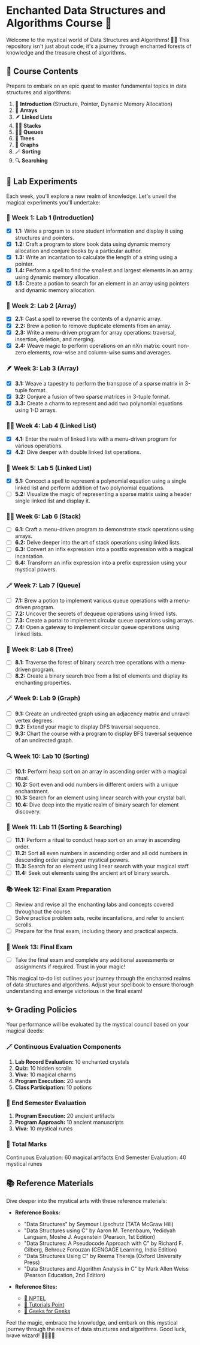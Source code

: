 # Enchanted Data Structures and Algorithms Course 🚀

Welcome to the mystical world of Data Structures and Algorithms! 🧙‍♂️ This repository isn't just about code; it's a journey through enchanted forests of knowledge and the treasure chest of algorithms.

## 📜 Course Contents

Prepare to embark on an epic quest to master fundamental topics in data structures and algorithms:

1. 🏰 **Introduction** (Structure, Pointer, Dynamic Memory Allocation)
2. 🌟 **Arrays**
3. 🪶 **Linked Lists**
4. 🧙‍♂️ **Stacks**
5. 🧞‍♂️ **Queues**
6. 🌲 **Trees**
7. 🌌 **Graphs**
8. 🪄 **Sorting**
9. 🔍 **Searching**

## 🧪 Lab Experiments

Each week, you'll explore a new realm of knowledge. Let's unveil the magical experiments you'll undertake:

### 🌟 **Week 1: Lab 1 (Introduction)**

- [X] **1.1:** Write a program to store student information and display it using structures and pointers.
- [X] **1.2:** Craft a program to store book data using dynamic memory allocation and conjure books by a particular author.
- [X] **1.3:** Write an incantation to calculate the length of a string using a pointer.
- [X] **1.4:** Perform a spell to find the smallest and largest elements in an array using dynamic memory allocation.
- [X] **1.5:** Create a potion to search for an element in an array using pointers and dynamic memory allocation.

### 🌌 **Week 2: Lab 2 (Array)**

- [X] **2.1:** Cast a spell to reverse the contents of a dynamic array.
- [X] **2.2:** Brew a potion to remove duplicate elements from an array.
- [X] **2.3:** Write a menu-driven program for array operations: traversal, insertion, deletion, and merging.
- [X] **2.4:** Weave magic to perform operations on an nXn matrix: count non-zero elements, row-wise and column-wise sums and averages.

### 🪶 **Week 3: Lab 3 (Array)**

- [X] **3.1:** Weave a tapestry to perform the transpose of a sparse matrix in 3-tuple format.
- [X] **3.2:** Conjure a fusion of two sparse matrices in 3-tuple format.
- [X] **3.3:** Create a charm to represent and add two polynomial equations using 1-D arrays.

### 🧙‍♂️ **Week 4: Lab 4 (Linked List)**

- [X] **4.1:** Enter the realm of linked lists with a menu-driven program for various operations.
- [X] **4.2:** Dive deeper with double linked list operations.

### 🌲 **Week 5: Lab 5 (Linked List)**

- [X] **5.1:** Concoct a spell to represent a polynomial equation using a single linked list and perform addition of two polynomial equations.
- [ ] **5.2:** Visualize the magic of representing a sparse matrix using a header single linked list and display it.

### 🧞‍♂️ **Week 6: Lab 6 (Stack)**

- [ ] **6.1:** Craft a menu-driven program to demonstrate stack operations using arrays.
- [ ] **6.2:** Delve deeper into the art of stack operations using linked lists.
- [ ] **6.3:** Convert an infix expression into a postfix expression with a magical incantation.
- [ ] **6.4:** Transform an infix expression into a prefix expression using your mystical powers.

### 🪄 **Week 7: Lab 7 (Queue)**

- [ ] **7.1:** Brew a potion to implement various queue operations with a menu-driven program.
- [ ] **7.2:** Uncover the secrets of dequeue operations using linked lists.
- [ ] **7.3:** Create a portal to implement circular queue operations using arrays.
- [ ] **7.4:** Open a gateway to implement circular queue operations using linked lists.

### 🌌 **Week 8: Lab 8 (Tree)**

- [ ] **8.1:** Traverse the forest of binary search tree operations with a menu-driven program.
- [ ] **8.2:** Create a binary search tree from a list of elements and display its enchanting properties.

### 🪄 **Week 9: Lab 9 (Graph)**

- [ ] **9.1:** Create an undirected graph using an adjacency matrix and unravel vertex degrees.
- [ ] **9.2:** Extend your magic to display DFS traversal sequence.
- [ ] **9.3:** Chart the course with a program to display BFS traversal sequence of an undirected graph.

### 🔍 **Week 10: Lab 10 (Sorting)**

- [ ] **10.1:** Perform heap sort on an array in ascending order with a magical ritual.
- [ ] **10.2:** Sort even and odd numbers in different orders with a unique enchantment.
- [ ] **10.3:** Search for an element using linear search with your crystal ball.
- [ ] **10.4:** Dive deep into the mystic realm of binary search for element discovery.

### 🌌 **Week 11: Lab 11 (Sorting & Searching)**

- [ ] **11.1:** Perform a ritual to conduct heap sort on an array in ascending order.
- [ ] **11.2:** Sort all even numbers in ascending order and all odd numbers in descending order using your mystical powers.
- [ ] **11.3:** Search for an element using linear search with your magical staff.
- [ ] **11.4:** Seek out elements using the ancient art of binary search.

### 📚 **Week 12: Final Exam Preparation**

- [ ] Review and revise all the enchanting labs and concepts covered throughout the course.
- [ ] Solve practice problem sets, recite incantations, and refer to ancient scrolls.
- [ ] Prepare for the final exam, including theory and practical aspects.

### 🌟 **Week 13: Final Exam**

- [ ] Take the final exam and complete any additional assessments or assignments if required. Trust in your magic!

This magical to-do list outlines your journey through the enchanted realms of data structures and algorithms. Adjust your spellbook to ensure thorough understanding and emerge victorious in the final exam!

## ✨ Grading Policies

Your performance will be evaluated by the mystical council based on your magical deeds:

### 🪄 Continuous Evaluation Components

1. **Lab Record Evaluation:** 10 enchanted crystals
2. **Quiz:** 10 hidden scrolls
3. **Viva:** 10 magical charms
4. **Program Execution:** 20 wands
5. **Class Participation:** 10 potions

### 🌟 End Semester Evaluation

1. **Program Execution:** 20 ancient artifacts
2. **Program Approach:** 10 ancient manuscripts
3. **Viva:** 10 mystical runes

### 🌠 Total Marks

Continuous Evaluation: 60 magical artifacts
End Semester Evaluation: 40 mystical runes

## 📚 Reference Materials

Dive deeper into the mystical arts with these reference materials:

- **Reference Books:**
  - "Data Structures" by Seymour Lipschutz (TATA McGraw Hill)
  - "Data Structures using C" by Aaron M. Tenenbaum, Yedidyah Langsam, Moshe J. Augenstein (Pearson, 1st Edition)
  - "Data Structures: A Pseudocode Approach with C" by Richard F. Gilberg, Behrouz Forouzan (CENGAGE Learning, India Edition)
  - "Data Structures Using C" by Reema Thereja (Oxford University Press)
  - "Data Structures and Algorithm Analysis in C" by Mark Allen Weiss (Pearson Education, 2nd Edition)

- **Reference Sites:**
  - [📖 NPTEL](https://onlinecourses.nptel.ac.in/explorer)
  - [📖 Tutorials Point](https://www.tutorialspoint.com/data_structures_algorithms/)
  - [📖 Geeks for Geeks](http://www.geeksforgeeks.org/)

Feel the magic, embrace the knowledge, and embark on this mystical journey through the realms of data structures and algorithms. Good luck, brave wizard! 🌟✨🧙‍♂️
